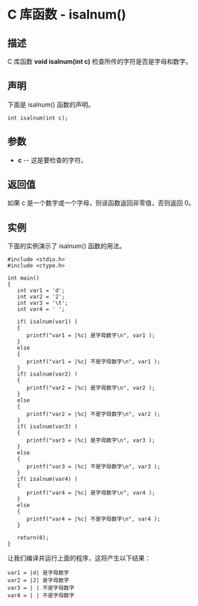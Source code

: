 
# C 库函数 - isalnum()

  

## 描述

C 库函数 **void isalnum(int c)** 检查所传的字符是否是字母和数字。

## 声明

下面是 isalnum() 函数的声明。

```
int isalnum(int c);

```

## 参数

*   **c** -- 这是要检查的字符。

## 返回值

如果 c 是一个数字或一个字母，则该函数返回非零值，否则返回 0。

## 实例

下面的实例演示了 isalnum() 函数的用法。

```
#include <stdio.h>
#include <ctype.h>

int main()
{
   int var1 = 'd';
   int var2 = '2';
   int var3 = '\t';
   int var4 = ' ';

   if( isalnum(var1) )
   {
      printf("var1 = |%c| 是字母数字\n", var1 );
   }
   else
   {
      printf("var1 = |%c| 不是字母数字\n", var1 );
   }
   if( isalnum(var2) )
   {
      printf("var2 = |%c| 是字母数字\n", var2 );
   }
   else
   {
      printf("var2 = |%c| 不是字母数字\n", var2 );
   }
   if( isalnum(var3) )
   {
      printf("var3 = |%c| 是字母数字\n", var3 );
   }
   else
   {
      printf("var3 = |%c| 不是字母数字\n", var3 );
   }
   if( isalnum(var4) )
   {
      printf("var4 = |%c| 是字母数字\n", var4 );
   }
   else
   {
      printf("var4 = |%c| 不是字母数字\n", var4 );
   }

   return(0);
}

```

让我们编译并运行上面的程序，这将产生以下结果：

```
var1 = |d| 是字母数字
var2 = |2| 是字母数字
var3 = | | 不是字母数字
var4 = | | 不是字母数字

```

  

